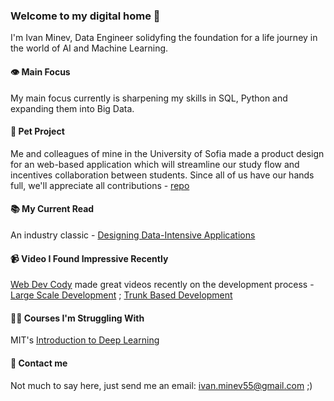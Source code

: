 ### Welcome to my digital home 🏰

I'm Ivan Minev, Data Engineer solidyfing the foundation for a life journey in the world of AI and Machine Learning.

#### 👁️ Main Focus

My main focus currently is sharpening my skills in SQL, Python and expanding them into Big Data.

#### 🐹 Pet Project

Me and colleagues of mine in the University of Sofia made a product design for an web-based application which will streamline our study flow
and incentives collaboration between students. Since all of us have our hands full, we'll appreciate all contributions - [repo](https://github.com/aivan33/noteShare)

#### 📚 My Current Read
An industry classic - [Designing Data-Intensive Applications](https://www.oreilly.com/library/view/designing-data-intensive-applications/9781491903063/)

#### 📹 Video I Found Impressive Recently
[Web Dev Cody](https://www.youtube.com/@WebDevCody) made great videos recently on the development process - [Large Scale Development](https://www.youtube.com/watch?v=Dl-BdxNRUqs) ; [Trunk Based Development](https://www.youtube.com/watch?v=oNmcX6Gozg0)

#### 🧑‍🏫 Courses I'm Struggling With
MIT's [Introduction to Deep Learning](https://www.youtube.com/watch?v=QDX-1M5Nj7s&list=PLtBw6njQRU-rwp5__7C0oIVt26ZgjG9NI)

#### 📧 Contact me
Not much to say here, just send me an email: ivan.minev55@gmail.com ;)
